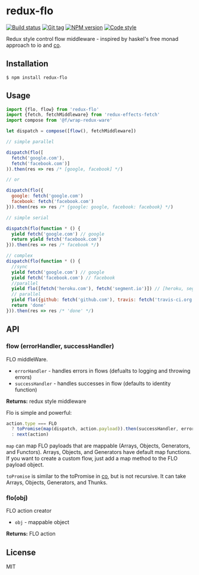 # redux-flo

[![Build status][travis-image]][travis-url]
[![Git tag][git-image]][git-url]
[![NPM version][npm-image]][npm-url]
[![Code style][standard-image]][standard-url]

Redux style control flow middleware - inspired by haskel's free monad approach to io and [co](github.com/tj/co).

## Installation

    $ npm install redux-flo

## Usage

```js
import {flo, flow} from 'redux-flo'
import {fetch, fetchMiddleware} from 'redux-effects-fetch'
import compose from '@f/wrap-redux-ware'

let dispatch = compose([flow(), fetchMiddleware])

// simple parallel

dispatch(flo([
  fetch('google.com'),
  fetch('facebook.com')]
)).then(res => res /* [google, facebook] */)

// or

dispatch(flo({
  google: fetch('google.com')
  facebook: fetch('facebook.com')
})).then(res => res /* {google: google, facebook: facebook} */)

// simple serial

dispatch(flo(function * () {
  yield fetch('google.com') // google
  return yield fetch('facebook.com')
})).then(res => res /* facebook */)

// complex
dispatch(flo(function * () {
  //sync
  yield fetch('google.com') // google
  yield fetch('facebook.com') // facebook
  //parallel
  yield flo([fetch('heroku.com'), fetch('segment.io')]) // [heroku, segment]
  // parallel
  yield flo({github: fetch('github.com'), travis: fetch('travis-ci.org')}) // {github: github, travis: travis-ci}
  return 'done'
})).then(res => res /* 'done' */)
```

## API

### flow (errorHandler, successHandler)
FLO middleWare.

 - `errorHandler` - handles errors in flows (defualts to logging and throwing errors)
 - `successHandler` - handles successes in flow (defaults to identity function)

**Returns:** redux style middleware

Flo is simple and powerful:

```js
action.type === FLO
  ? toPromise(map(dispatch, action.payload)).then(successHandler, errorHandler)
  : next(action)
```

`map` can map FLO payloads that are mappable (Arrays, Objects, Generators, and Functors). Arrays, Objects, and Generators have default map functions. If you want to create a custom flow, just add a map method to the FLO payload object.

`toPromise` is similar to the toPromise in [co](github.com/tj/co), but is not recursive. It can take Arrays, Objects, Generators, and Thunks.

### flo(obj)
FLO action creator

- `obj` - mappable object

**Returns:** FLO action

## License

MIT

[travis-image]: https://img.shields.io/travis/redux-effects/redux-flo.svg?style=flat-square
[travis-url]: https://travis-ci.org/redux-effects/redux-flo
[git-image]: https://img.shields.io/github/tag/redux-effects/redux-flo.svg
[git-url]: https://github.com/redux-effects/flo
[standard-image]: https://img.shields.io/badge/code%20style-standard-brightgreen.svg?style=flat
[standard-url]: https://github.com/feross/standard
[npm-image]: https://img.shields.io/npm/v/redux-flo.svg?style=flat-square
[npm-url]: https://npmjs.org/package/redux-flo
